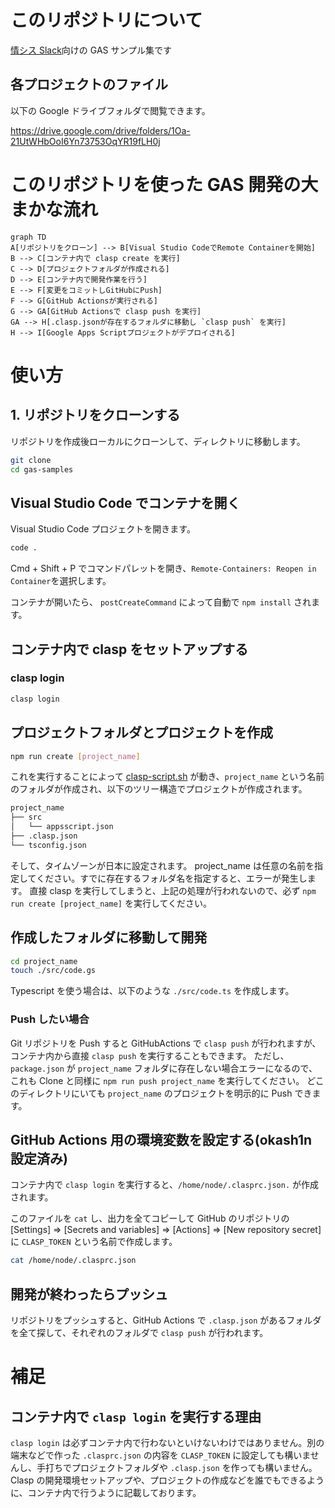 # このリポジトリについて

[情シス Slack](https://corp-engr.jp)向けの GAS サンプル集です

## 各プロジェクトのファイル

以下の Google ドライブフォルダで閲覧できます。

https://drive.google.com/drive/folders/1Oa-21UtWHbOoI6Yn73753OqYR19fLH0j

# このリポジトリを使った GAS 開発の大まかな流れ

```mermaid
graph TD
A[リポジトリをクローン] --> B[Visual Studio CodeでRemote Containerを開始]
B --> C[コンテナ内で clasp create を実行]
C --> D[プロジェクトフォルダが作成される]
D --> E[コンテナ内で開発作業を行う]
E --> F[変更をコミットしGitHubにPush]
F --> G[GitHub Actionsが実行される]
G --> GA[GitHub Actionsで clasp push を実行]
GA --> H[.clasp.jsonが存在するフォルダに移動し `clasp push` を実行]
H --> I[Google Apps Scriptプロジェクトがデプロイされる]
```

# 使い方

## 1. リポジトリをクローンする

リポジトリを作成後ローカルにクローンして、ディレクトリに移動します。

```bash
git clone
cd gas-samples
```

## Visual Studio Code でコンテナを開く

Visual Studio Code プロジェクトを開きます。

```bash
code .
```

Cmd + Shift + P でコマンドパレットを開き、`Remote-Containers: Reopen in Container`を選択します。

コンテナが開いたら、 `postCreateCommand` によって自動で `npm install` されます。

## コンテナ内で clasp をセットアップする

### clasp login

```bash
clasp login
```

## プロジェクトフォルダとプロジェクトを作成

```bash
npm run create [project_name]
```

これを実行することによって [clasp-script.sh](https://github.com/Studist/docker-clasp-starter/blob/main/clasp-script.sh) が動き、`project_name` という名前のフォルダが作成され、以下のツリー構造でプロジェクトが作成されます。

```bash
project_name
├── src
│   └── appsscript.json
├── .clasp.json
└── tsconfig.json

```

そして、タイムゾーンが日本に設定されます。
project_name は任意の名前を指定してください。すでに存在するフォルダ名を指定すると、エラーが発生します。
直接 clasp を実行してしまうと、上記の処理が行われないので、必ず `npm run create [project_name]` を実行してください。

## 作成したフォルダに移動して開発

```bash
cd project_name
touch ./src/code.gs
```

Typescript を使う場合は、以下のような `./src/code.ts` を作成します。

### Push したい場合

Git リポジトリを Push すると GitHubActions で `clasp push` が行われますが、コンテナ内から直接 `clasp push` を実行することもできます。
ただし、 `package.json` が `project_name` フォルダに存在しない場合エラーになるので、これも Clone と同様に `npm run push project_name` を実行してください。
どこのディレクトリにいても `project_name` のプロジェクトを明示的に Push できます。

## GitHub Actions 用の環境変数を設定する(okash1n 設定済み)

コンテナ内で `clasp login` を実行すると、`/home/node/.clasprc.json.` が作成されます。

このファイルを `cat` し、出力を全てコピーして GitHub のリポジトリの [Settings] => [Secrets and variables] => [Actions] => [New repository secret] に `CLASP_TOKEN` という名前で作成します。

```bash
cat /home/node/.clasprc.json
```

## 開発が終わったらプッシュ

リポジトリをプッシュすると、GitHub Actions で `.clasp.json` があるフォルダを全て探して、それぞれのフォルダで `clasp push` が行われます。

# 補足

## コンテナ内で `clasp login` を実行する理由

`clasp login` は必ずコンテナ内で行わないといけないわけではありません。別の端末などで作った `.clasprc.json` の内容を `CLASP_TOKEN` に設定しても構いませんし、手打ちでプロジェクトフォルダや `.clasp.json` を作っても構いません。
Clasp の開発環境セットアップや、プロジェクトの作成などを誰でもできるように、コンテナ内で行うように記載しております。
